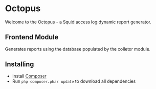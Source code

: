 Octopus
=======

Welcome to the Octopus - a Squid access log dynamic report generator.


Frontend Module
---------------

Generates reports using the database populated by the colletor module.

Installing
----------

* Install [Composer](http://www.getcomposer.org)
* Run `php composer.phar update` to download all dependencies
